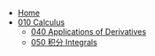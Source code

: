 - [Home](/)
- [010 Calculus](/010-Calculus/)
  - [040 Applications of Derivatives](/010-Calculus/040-Applications-of-Derivatives/)
  - [050 积分 Integrals](/010-Calculus/050-Integrals/)
